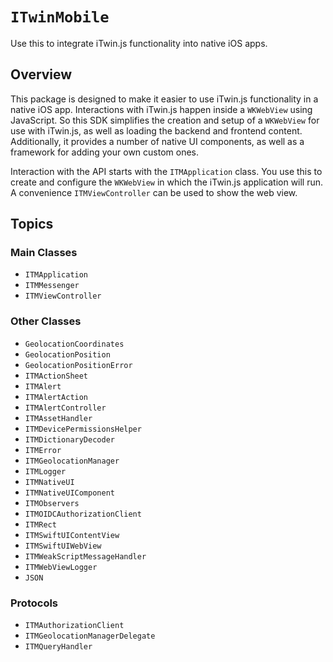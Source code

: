 # ``ITwinMobile``

Use this to integrate iTwin.js functionality into native iOS apps.

## Overview

This package is designed to make it easier to use iTwin.js functionality in a native iOS app. Interactions with iTwin.js happen inside a `WKWebView` using JavaScript. So this SDK simplifies the creation and setup of a `WKWebView` for use with iTwin.js, as well as loading the backend and frontend content. Additionally, it provides a number of native UI components, as well as a framework for adding your own custom ones.

Interaction with the API starts with the ``ITMApplication`` class. You use this to create and configure the `WKWebView` in which the iTwin.js application will run. A convenience ``ITMViewController`` can be used to show the web view.

## Topics

### Main Classes

- ``ITMApplication``
- ``ITMMessenger``
- ``ITMViewController``

### Other Classes

- ``GeolocationCoordinates``
- ``GeolocationPosition``
- ``GeolocationPositionError``
- ``ITMActionSheet``
- ``ITMAlert``
- ``ITMAlertAction``
- ``ITMAlertController``
- ``ITMAssetHandler``
- ``ITMDevicePermissionsHelper``
- ``ITMDictionaryDecoder``
- ``ITMError``
- ``ITMGeolocationManager``
- ``ITMLogger``
- ``ITMNativeUI``
- ``ITMNativeUIComponent``
- ``ITMObservers``
- ``ITMOIDCAuthorizationClient``
- ``ITMRect``
- ``ITMSwiftUIContentView``
- ``ITMSwiftUIWebView``
- ``ITMWeakScriptMessageHandler``
- ``ITMWebViewLogger``
- ``JSON``

### Protocols

- ``ITMAuthorizationClient``
- ``ITMGeolocationManagerDelegate``
- ``ITMQueryHandler``
